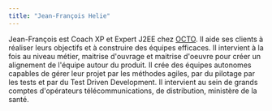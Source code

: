 ```yaml
---
title: "Jean-François Helie"
---
```


Jean-François est Coach XP et Expert J2EE chez
[OCTO](http://www.octo.com/). Il aide ses clients à réaliser leurs
objectifs et à construire des équipes efficaces. Il intervient à la fois
au niveau métier, maitrise d'ouvrage et maitrise d'oeuvre pour créer un
alignement de l'équipe autour du produit. Il crée des équipes autonomes
capables de gérer leur projet par les méthodes agiles, par du pilotage
par les tests et par du Test Driven Development. Il intervient au sein
de grands comptes d'opérateurs télécommunications, de distribution,
ministère de la santé. 
